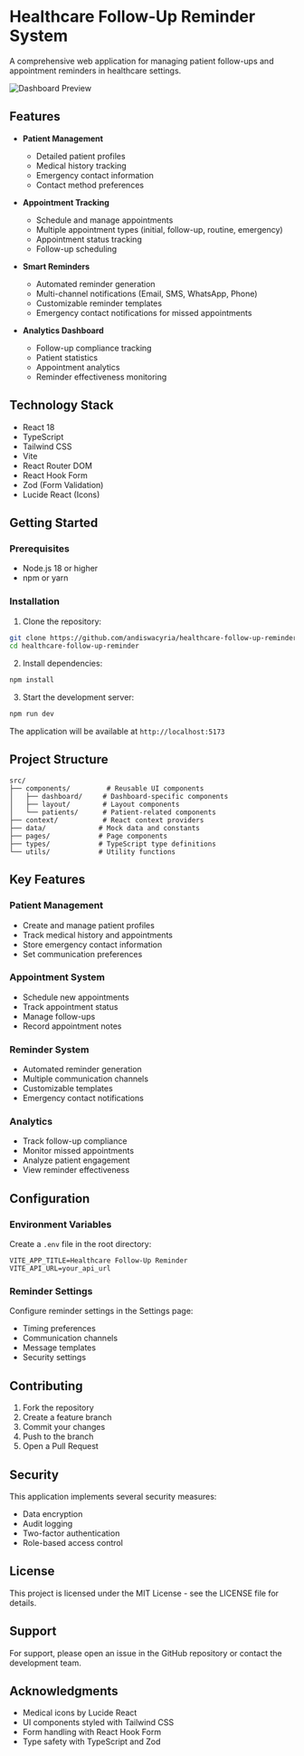 # Healthcare Follow-Up Reminder System

A comprehensive web application for managing patient follow-ups and appointment reminders in healthcare settings.

![Dashboard Preview](https://images.pexels.com/photos/7089629/pexels-photo-7089629.jpeg?auto=compress&cs=tinysrgb&w=1260&h=750&dpr=2)

## Features

- **Patient Management**
  - Detailed patient profiles
  - Medical history tracking
  - Emergency contact information
  - Contact method preferences

- **Appointment Tracking**
  - Schedule and manage appointments
  - Multiple appointment types (initial, follow-up, routine, emergency)
  - Appointment status tracking
  - Follow-up scheduling

- **Smart Reminders**
  - Automated reminder generation
  - Multi-channel notifications (Email, SMS, WhatsApp, Phone)
  - Customizable reminder templates
  - Emergency contact notifications for missed appointments

- **Analytics Dashboard**
  - Follow-up compliance tracking
  - Patient statistics
  - Appointment analytics
  - Reminder effectiveness monitoring

## Technology Stack

- React 18
- TypeScript
- Tailwind CSS
- Vite
- React Router DOM
- React Hook Form
- Zod (Form Validation)
- Lucide React (Icons)

## Getting Started

### Prerequisites

- Node.js 18 or higher
- npm or yarn

### Installation

1. Clone the repository:
```bash
git clone https://github.com/andiswacyria/healthcare-follow-up-reminder.git
cd healthcare-follow-up-reminder
```

2. Install dependencies:
```bash
npm install
```

3. Start the development server:
```bash
npm run dev
```

The application will be available at `http://localhost:5173`

## Project Structure

```
src/
├── components/         # Reusable UI components
│   ├── dashboard/     # Dashboard-specific components
│   ├── layout/        # Layout components
│   └── patients/      # Patient-related components
├── context/           # React context providers
├── data/             # Mock data and constants
├── pages/            # Page components
├── types/            # TypeScript type definitions
└── utils/            # Utility functions
```

## Key Features

### Patient Management
- Create and manage patient profiles
- Track medical history and appointments
- Store emergency contact information
- Set communication preferences

### Appointment System
- Schedule new appointments
- Track appointment status
- Manage follow-ups
- Record appointment notes

### Reminder System
- Automated reminder generation
- Multiple communication channels
- Customizable templates
- Emergency contact notifications

### Analytics
- Track follow-up compliance
- Monitor missed appointments
- Analyze patient engagement
- View reminder effectiveness

## Configuration

### Environment Variables

Create a `.env` file in the root directory:

```env
VITE_APP_TITLE=Healthcare Follow-Up Reminder
VITE_API_URL=your_api_url
```

### Reminder Settings

Configure reminder settings in the Settings page:
- Timing preferences
- Communication channels
- Message templates
- Security settings

## Contributing

1. Fork the repository
2. Create a feature branch
3. Commit your changes
4. Push to the branch
5. Open a Pull Request

## Security

This application implements several security measures:
- Data encryption
- Audit logging
- Two-factor authentication
- Role-based access control

## License

This project is licensed under the MIT License - see the LICENSE file for details.

## Support

For support, please open an issue in the GitHub repository or contact the development team.

## Acknowledgments

- Medical icons by Lucide React
- UI components styled with Tailwind CSS
- Form handling with React Hook Form
- Type safety with TypeScript and Zod
